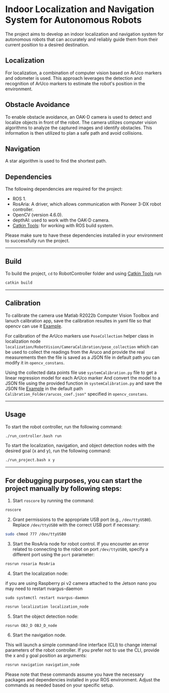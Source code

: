 # Indoor Localization and Navigation System for Autonomous Robots

The project aims to develop an indoor localization and navigation system for autonomous robots that can accurately and reliably guide them from their current position to a desired destination.

## Localization

For localization, a combination of computer vision based on ArUco markers and odometer is used. This approach leverages the detection and recognition of ArUco markers to estimate the robot's position in the environment.

## Obstacle Avoidance

To enable obstacle avoidance, an OAK-D camera is used to detect and localize objects in front of the robot. The camera utilizes computer vision algorithms to analyze the captured images and identify obstacles. This information is then utilized to plan a safe path and avoid collisions.

## Navigation

A star algorithm is used to find the shortest path.

## Dependencies

The following dependencies are required for the project:

- ROS 1.
- RosAria: A driver, which allows communication with Pioneer 3-DX robot controller.
- OpenCV (version 4.6.0).
- depthAI: used to work with the OAK-D camera.
- [Catkin Tools](https://github.com/catkin/catkin_tools): for working with ROS build system.

Please make sure to have these dependencies installed in your environment to successfully run the project.

---

## Build
To build the project, `cd` to RobotController folder and using [Catkin Tools](https://github.com/catkin/catkin_tools) run

```bash
catkin build
```

---
## Calibration 

To calibrate the camera use Matlab R2022b Computer Vision Toolbox and lanuch calibration app, save the calibration resultes in yaml file so that opencv can use it [Example](https://gist.github.com/witcherxz/d040dd8309fcfd30118e5765d868a974). 

For calibration of the ArUco markers use `PoseCollection` helper class in localization node `localization/RobotVision/CameraCalibration/pose_collection` which can be used to collect the readings from the Aruco and provide the real measurements then the file is saved as a JSON file in default path you can modify it in `opencv_constans`.

Using the collected data points file use `systemCalibration.py` file to get a linear regression model for each ArUco marker
And convert the model to a JSON file using the provided function in `systemCalibration.py` and save the JSON file [Example](https://gist.github.com/witcherxz/0372776ba00c3678fb78e050aca2defb) in the default path `Calibration_Folder/arucos_coef.json"` specified in `opencv_constans`.

---

## Usage

To start the robot controller, run the following command:

```bash
./run_controller.bash run
```

To start the localization, navigation, and object detection nodes with the desired goal (x and y), run the following command:

```bash
./run_project.bash x y
```

---

## For debugging purposes, you can start the project manually by following steps:

1. Start `roscore` by running the command:

```bash
roscore
```

2. Grant permissions to the appropriate USB port (e.g., `/dev/ttyUSB0`). Replace `/dev/ttyUSB0` with the correct USB port if necessary:

```bash
sudo chmod 777 /dev/ttyUSB0
```

3. Start the RosAria node for robot control. If you encounter an error related to connecting to the robot on port `/dev/ttyUSB0`, specify a different port using the `port` parameter:

```bash
rosrun rosaria RosAria
```

4. Start the localization node: 

if you are using Raspberry pi v2 camera attached to the Jetson nano you may need to restart nvargus-daemon 

```
sudo systemctl restart nvargus-daemon
```
```bash
rosrun localization localization_node
```

5. Start the object detection node:

```bash
rosrun OBJ_D OBJ_D_node
```

6. Start the navigation node.

 This will launch a simple command-line interface (CLI) to change internal parameters of the robot controller. If you prefer not to use the CLI, provide the x and y goal position as arguments:

```bash
rosrun navigation navigation_node
```

Please note that these commands assume you have the necessary packages and dependencies installed in your ROS environment. Adjust the commands as needed based on your specific setup.

